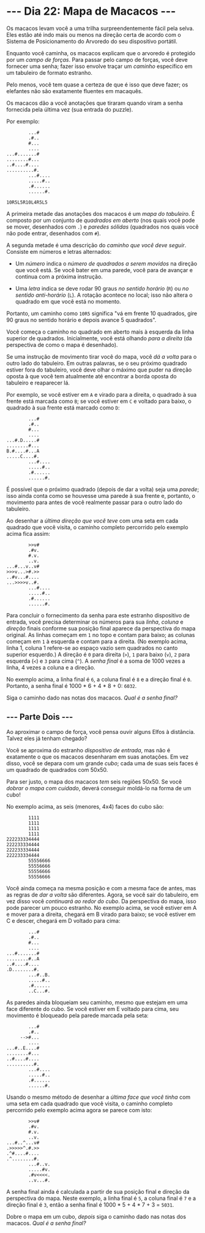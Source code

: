 # --- Dia 22: Mapa de Macacos ---

Os macacos levam você a uma trilha surpreendentemente fácil pela selva. Eles estão até indo mais ou menos na direção certa de acordo com o Sistema de Posicionamento do Arvoredo do seu dispositivo portátil.

Enquanto você caminha, os macacos explicam que o arvoredo é protegido por um *campo de forças*. Para passar pelo campo de forças, você deve fornecer uma senha; fazer isso envolve traçar um *caminho* específico em um tabuleiro de formato estranho.

Pelo menos, você tem quase a certeza de que é isso que deve fazer; os elefantes não são exatamente fluentes em macaquês.

Os macacos dão a você anotações que tiraram quando viram a senha fornecida pela última vez (sua entrada do puzzle).

Por exemplo:

```
        ...#
        .#..
        #...
        ....
...#.......#
........#...
..#....#....
..........#.
        ...#....
        .....#..
        .#......
        ......#.

10R5L5R10L4R5L5

```

A primeira metade das anotações dos macacos é um *mapa do tabuleiro*. É composto por um conjunto de *quadrados em aberto* (nos quais você pode se mover, desenhados com `.`) e *paredes sólidas* (quadrados nos quais você não pode entrar, desenhados com `#`).

A segunda metade é uma descrição do *caminho que você deve seguir*. Consiste em números e letras alternados:


  - Um *número* indica o *número de quadrados a serem movidos* na direção que você está. Se você bater em uma parede, você para de avançar e continua com a próxima instrução.

  - Uma *letra* indica se deve rodar 90 graus *no sentido horário* (`R`) ou *no sentido anti-horário* (`L`). A rotação acontece no local; isso não altera o quadrado em que você está no momento.


Portanto, um caminho como `10R5` significa "vá em frente 10 quadrados, gire 90 graus no sentido horário e depois avance 5 quadrados".

Você começa o caminho no quadrado em aberto mais à esquerda da linha superior de quadrados. Inicialmente, você está olhando *para a direita* (da perspectiva de como o mapa é desenhado).

Se uma instrução de movimento tirar você do mapa, você *dá a volta* para o outro lado do tabuleiro. Em outras palavras, se o seu próximo quadrado estiver fora do tabuleiro, você deve olhar o máximo que puder na direção oposta à que você tem atualmente até encontrar a borda oposta do tabuleiro e reaparecer lá.

Por exemplo, se você estiver em `A` e virado para a direita, o quadrado à sua frente está marcada como `B`; se você estiver em `C` e voltado para baixo, o quadrado à sua frente está marcado como `D`:

```
        ...#
        .#..
        #...
        ....
...#.D.....#
........#...
B.#....#...A
.....C....#.
        ...#....
        .....#..
        .#......
        ......#.

```

É possível que o próximo quadrado (depois de dar a volta) seja uma *parede*; isso ainda conta como se houvesse uma parede à sua frente e, portanto, o movimento para antes de você realmente passar para o outro lado do tabuleiro.

Ao desenhar a *última direção que você teve* com uma seta em cada quadrado que você visita, o caminho completo percorrido pelo exemplo acima fica assim:

```
        >>v#    
        .#v.    
        #.v.    
        ..v.    
...#...v..v#    
>>>v...>#.>>    
..#v...#....    
...>>>>v..#.    
        ...#....
        .....#..
        .#......
        ......#.

```

Para concluir o fornecimento da senha para este estranho dispositivo de entrada, você precisa determinar os números para sua *linha*, *coluna* e *direção* finais conforme sua posição final aparece da perspectiva do mapa original. As linhas começam em `1` no topo e contam para baixo; as colunas começam em `1` à esquerda e contam para a direita. (No exemplo acima, linha 1, coluna 1 refere-se ao espaço vazio sem quadrados no canto superior esquerdo.) A direção é `0` para direita (`>`), `1` para baixo (`v`), `2` para esquerda (`<`) e `3` para cima (`^`). A *senha final* é a soma de 1000 vezes a linha, 4 vezes a coluna e a direção.

No exemplo acima, a linha final é `6`, a coluna final é `8` e a direção final é `0`. Portanto, a senha final é 1000 * 6 + 4 * 8 + 0: `6032`.

Siga o caminho dado nas notas dos macacos. *Qual é a senha final?*

## --- Parte Dois ---

Ao aproximar o campo de força, você pensa ouvir alguns Elfos à distância. Talvez eles já tenham chegado?

Você se aproxima do estranho *dispositivo de entrada*, mas não é exatamente o que os macacos desenharam em suas anotações. Em vez disso, você se depara com um grande *cubo*; cada uma de suas seis faces é um quadrado de quadrados com 50x50.

Para ser justo, o mapa dos macacos *tem* seis regiões 50x50. Se você *dobrar o mapa com cuidado*, deverá conseguir moldá-lo na forma de um cubo!

No exemplo acima, as seis (menores, 4x4) faces do cubo são:

```
        1111
        1111
        1111
        1111
222233334444
222233334444
222233334444
222233334444
        55556666
        55556666
        55556666
        55556666

```

Você ainda começa na mesma posição e com a mesma face de antes, mas as regras de *dar a volta* são diferentes. Agora, se você sair do tabuleiro, em vez disso você *continuará ao redor do cubo*. Da perspectiva do mapa, isso pode parecer um pouco estranho. No exemplo acima, se você estiver em A e mover para a direita, chegará em B virado para baixo; se você estiver em C e descer, chegará em D voltado para cima:

```
        ...#
        .#..
        #...
        ....
...#.......#
........#..A
..#....#....
.D........#.
        ...#..B.
        .....#..
        .#......
        ..C...#.

```

As paredes ainda bloqueiam seu caminho, mesmo que estejam em uma face diferente do cubo. Se você estiver em E voltado para cima, seu movimento é bloqueado pela parede marcada pela seta:

```
        ...#
        .#..
     -->#...
        ....
...#..E....#
........#...
..#....#....
..........#.
        ...#....
        .....#..
        .#......
        ......#.

```

Usando o mesmo método de desenhar a *última face que você tinha* com uma seta em cada quadrado que você visita, o caminho completo percorrido pelo exemplo acima agora se parece com isto:

```
        >>v#    
        .#v.    
        #.v.    
        ..v.    
...#..^...v#    
.>>>>>^.#.>>    
.^#....#....    
.^........#.    
        ...#..v.
        .....#v.
        .#v<<<<.
        ..v...#.

```

A senha final ainda é calculada a partir de sua posição final e direção da perspectiva do mapa. Neste exemplo, a linha final é `5`, a coluna final é `7` e a direção final é `3`, então a senha final é 1000 * 5 + 4 * 7 + 3 = `5031`.

Dobre o mapa em um cubo, *depois* siga o caminho dado nas notas dos macacos. *Qual é a senha final?*

